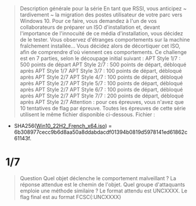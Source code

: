 > Description générale pour la série
> En tant que RSSI, vous anticipez ~ tardivement ~ la migration des postes utilisateur de votre parc vers Windows 10.
> Pour ce faire, vous demandez à l'un de vos collaborateurs de préparer un ISO d'installation et, devant l'importance de l'innocuité de ce média d'installation, vous décidez de le tester. Vous observez d'étranges comportements sur la machine fraîchement installée... Vous décidez alors de décortiquer cet ISO, afin de comprendre d'où viennent ces comportements.
> Ce challenge est en 7 parties, selon le découpage initial suivant :
> APT Style 1/7 :
> 500 points de départ
> APT Style 2/7 :
> 500 points de départ,
> débloqué après APT Style 1/7
> APT Style 3/7 :
> 100 points de départ,
> débloqué après APT Style 2/7
> APT Style 4/7 :
> 100 points de départ,
> débloqué après APT Style 2/7
> APT Style 5/7 :
> 100 points de départ,
> débloqué après APT Style 2/7
> APT Style 6/7 :
> 100 points de départ,
> débloqué après APT Style 2/7
> APT Style 7/7 :
> 200 points de départ,
> débloqué après APT Style 2/7
> Attention : pour ces épreuves, vous n'avez que 10 tentatives de flag par épreuve.
> Toutes les épreuves de cette série utilisent le même fichier disponible ci-dessous.
Fichier :
- SHA256([Win10_22H2_French_x64.iso]()) = 6b308977cecc9b6d8aa50a8ddabdacdf01394b0819d5978141ed61862c61143f.

# 1/7

> Question
> Quel objet déclenche le comportement malveillant ? La réponse attendue est le chemin de l'objet.
> Quel groupe d'attaquants emploie une méthode similaire ? Le format attendu est UNCXXXX.
> Le flag final est au format FCSC{<chemin>:UNCXXXX}
